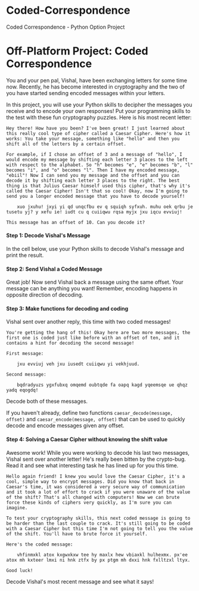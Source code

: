 # Coded-Correspondence
Coded Correspondence - Python Option Project

# Off-Platform Project: Coded Correspondence

You and your pen pal, Vishal, have been exchanging letters for some time now. Recently, he has become interested in cryptography and the two of you have started sending encoded messages within your letters.

In this project, you will use your Python skills to decipher the messages you receive and to encode your own responses! Put your programming skills to the test with these fun cryptography puzzles. Here is his most recent letter:

    Hey there! How have you been? I've been great! I just learned about this really cool type of cipher called a Caesar Cipher. Here's how it works: You take your message, something like "hello" and then you shift all of the letters by a certain offset. 

    For example, if I chose an offset of 3 and a message of "hello", I would encode my message by shifting each letter 3 places to the left with respect to the alphabet. So "h" becomes "e", "e" becomes "b", "l" becomes "i", and "o" becomes "l". Then I have my encoded message, "ebiil"! Now I can send you my message and the offset and you can decode it by shifting each letter 3 places to the right. The best thing is that Julius Caesar himself used this cipher, that's why it's called the Caesar Cipher! Isn't that so cool! Okay, now I'm going to send you a longer encoded message that you have to decode yourself!
    
        xuo jxuhu! jxyi yi qd unqcfbu ev q squiqh syfxuh. muhu oek qrbu je tusetu yj? y xefu ie! iudt cu q cuiiqwu rqsa myjx jxu iqcu evviuj!
    
    This message has an offset of 10. Can you decode it?
    

#### Step 1: Decode Vishal's Message
In the cell below, use your Python skills to decode Vishal's message and print the result.

#### Step 2: Send Vishal a Coded Message
Great job! Now send Vishal back a message using the same offset. Your message can be anything you want! Remember, encoding happens in opposite direction of decoding.

#### Step 3: Make functions for decoding and coding 

Vishal sent over another reply, this time with two coded messages!
    
    You're getting the hang of this! Okay here are two more messages, the first one is coded just like before with an offset of ten, and it contains a hint for decoding the second message!

    First message:
    
        jxu evviuj veh jxu iusedt cuiiqwu yi vekhjuud.
        
    Second message:
    
        bqdradyuzs ygxfubxq omqemd oubtqde fa oapq kagd yqeemsqe ue qhqz yadq eqogdq!
    
Decode both of these messages. 

If you haven't already, define two functions `caesar_decode(message, offset)` and `caesar_encode(message, offset)` that can be used to quickly decode and encode messages given any offset.

#### Step 4: Solving a Caesar Cipher without knowing the shift value

Awesome work! While you were working to decode his last two messages, Vishal sent over another letter! He's really been bitten by the crypto-bug. Read it and see what interesting task he has lined up for you this time.

    Hello again friend! I knew you would love the Caesar Cipher, it's a cool, simple way to encrypt messages. Did you know that back in Caesar's time, it was considered a very secure way of communication and it took a lot of effort to crack if you were unaware of the value of the shift? That's all changed with computers! Now we can brute force these kinds of ciphers very quickly, as I'm sure you can imagine.
            
    To test your cryptography skills, this next coded message is going to be harder than the last couple to crack. It's still going to be coded with a Caesar Cipher but this time I'm not going to tell you the value of the shift. You'll have to brute force it yourself.
            
    Here's the coded message:
            
        vhfinmxkl atox kxgwxkxw tee hy maxlx hew vbiaxkl hulhexmx. px'ee atox mh kxteer lmxi ni hnk ztfx by px ptgm mh dxxi hnk fxlltzxl ltyx.
            
    Good luck!
            
Decode Vishal's most recent message and see what it says!




